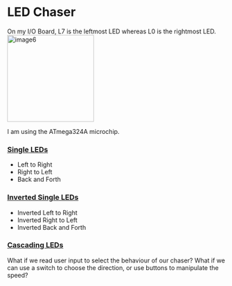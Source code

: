 # LED Chaser

On my I/O Board, L7 is the leftmost LED whereas L0 is the rightmost LED.
<img height="200" alt="image6" src="https://github.com/user-attachments/assets/435ce91c-e971-4054-89fc-28b047778e84" />

I am using the ATmega324A microchip.

### <a href="Single-LEDs/README.md"> Single LEDs </a>
- Left to Right
- Right to Left
- Back and Forth

### <a href="Inverted-Single-LEDs/README.md"> Inverted Single LEDs </a>
- Inverted Left to Right
- Inverted Right to Left
- Inverted Back and Forth

### <a href="Cascading-LEDs/README.md"> Cascading LEDs </a>



What if we read user input to select the behaviour of our chaser? What if we can use a switch to choose the direction, or use buttons to manipulate the speed?

